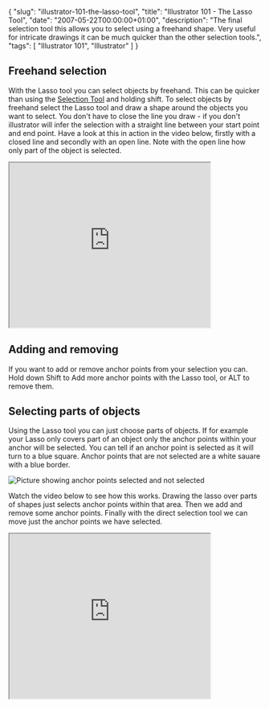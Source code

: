 {
  "slug": "illustrator-101-the-lasso-tool",
  "title": "Illustrator 101 - The Lasso Tool",
  "date": "2007-05-22T00:00:00+01:00",
  "description": "The final selection tool this allows you to select using a freehand shape. Very useful for intricate drawings it can be much quicker than the other selection tools.",
  "tags": [
    "Illustrator 101",
    "Illustrator"
  ]
}

## Freehand selection

With the Lasso tool you can select objects by freehand. This can be quicker than using the [Selection Tool][1] and holding shift. To select objects by freehand select the Lasso tool and draw a shape around the objects you want to select. You don't have to close the line you draw - if you don't illustrator will infer the selection with a straight line between your start point and end point. Have a look at this in action in the video below, firstly with a closed line and secondly with an open line. Note with the open line how only part of the object is selected.

<iframe src="https://player.vimeo.com/video/33020763?title=0&amp;byline=0&amp;portrait=0" width="400" height="328" allowFullScreen></iframe>

## Adding and removing

If you want to add or remove anchor points from your selection you can. Hold down Shift to Add more anchor points with the Lasso tool, or ALT to remove them.

## Selecting parts of objects

Using the Lasso tool you can just choose parts of objects. If for example your Lasso only covers part of an object only the anchor points within your anchor will be selected. You can tell if an anchor point is selected as it will turn to a blue square. Anchor points that are not selected are a white sauare with a blue border.

![Picture showing anchor points selected and not selected][2] 

Watch the video below to see how this works. Drawing the lasso over parts of shapes just selects anchor points within that area. Then we add and remove some anchor points. Finally with the direct selection tool we can move just the anchor points we have selected.

<iframe src="https://player.vimeo.com/video/33020788?title=0&amp;byline=0&amp;portrait=0" width="400" height="328" allowFullScreen></iframe>

 [1]: /journal/illustrator_101_selection_tools/
 [2]: /images/articles/selected.png 
